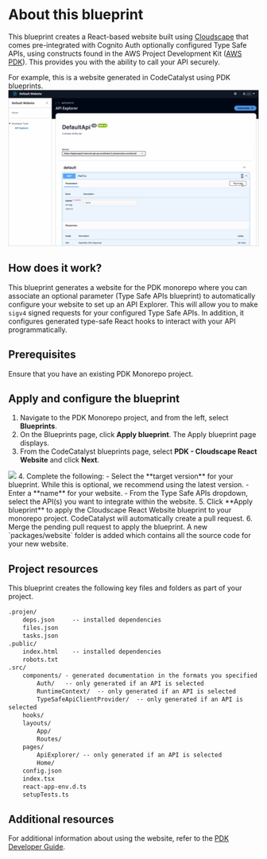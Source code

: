 # About this blueprint

This blueprint creates a React-based website built using [Cloudscape](https://cloudscape.design/) that comes pre-integrated with Cognito Auth optionally configured Type Safe APIs, using constructs found in the AWS Project Development Kit ([AWS PDK](https://aws.github.io/aws-pdk/)). This provides you with the ability to call your API securely.

For example, this is a website generated in CodeCatalyst using PDK blueprints.
<img src="assets/images/project-website.png"/>

## How does it work?

This blueprint generates a website for the PDK monorepo where you can associate an optional parameter (Type Safe APIs blueprint) to automatically configure your website to set up an API Explorer. This will allow you to make `sigv4` signed requests for your configured Type Safe APIs. In addition, it configures generated type-safe React hooks to interact with your API programmatically.

## Prerequisites

Ensure that you have an existing PDK Monorepo project.

## Apply and configure the blueprint

1. Navigate to the PDK Monorepo project, and from the left, select **Blueprints**.
2. On the Blueprints page, click **Apply blueprint**. The Apply blueprint page displays.
3. From the CodeCatalyst blueprints page, select **PDK - Cloudscape React Website** and click **Next**.
<img src="https://github.com/awslabs/codecatalyst-blueprints-for-aws-pdk/blob/main/blueprints/cloudscape-react-website/assets/select-react-website-blueprint.png?raw=true"/>
4. Complete the following:
    - Select the **target version** for your blueprint. While this is optional, we recommend using the latest version.
    - Enter a **name** for your website.
    - From the Type Safe APIs dropdown, select the API(s) you want to integrate within the website.
5. Click **Apply blueprint** to apply the Cloudscape React Website blueprint to your monorepo project. CodeCatalyst will automatically create a pull request.
6. Merge the pending pull request to apply the blueprint. A new `packages/website` folder is added which contains all the source code for your new website.

## Project resources

This blueprint creates the following key files and folders as part of your project.

```text
.projen/
    deps.json     -- installed dependencies
    files.json
    tasks.json
.public/
    index.html    -- installed dependencies
    robots.txt
.src/
    components/ - generated documentation in the formats you specified
        Auth/   -- only generated if an API is selected
        RuntimeContext/  -- only generated if an API is selected
        TypeSafeApiClientProvider/  -- only generated if an API is selected
    hooks/
    layouts/
        App/
        Routes/
    pages/
        ApiExplorer/ -- only generated if an API is selected
        Home/
    config.json
    index.tsx
    react-app-env.d.ts
    setupTests.ts
```

## Additional resources

For additional information about using the website, refer to the [PDK Developer Guide](https://aws.github.io/aws-pdk/developer_guides/cloudscape-react-ts-website/index.html).